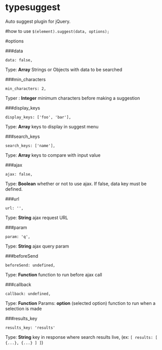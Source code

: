 typesuggest
===========
Auto suggest plugin for jQuery.

#how to use
`$(element).suggest(data, options);`

#options

###data
```
data: false,
```
Type: **Array**
Strings or Objects with data to be searched

###min_characters
```
min_characters: 2,
```
Typer : **Integer**
minimum characters before making a suggestion

###display_keys
```
display_keys: ['foo', 'bar'],
```
Type: **Array**
keys to display in suggest menu

###search_keys
```
search_keys: ['name'],
```
Type: **Array**
keys to compare with input value

###ajax
```
ajax: false,
```
Type: **Boolean**
whether or not to use ajax. If false, data key must be defined.

###url
```
url: '',
```
Type: **String**
ajax request URL

###param
```
param: 'q',
```
Type: **String**
ajax query param

###beforeSend
```
beforeSend: undefined,
```
Type: **Function**
function to run before ajax call

###callback
```
callback: undefined,
```
Type: **Function**
Params: **option** (selected option)
function to run when a selection is made

###results_key
```
results_key: 'results'
```
Type: **String**
key in response where search results live, (ex: `[ results: [ {...}, {...} ] ]`)